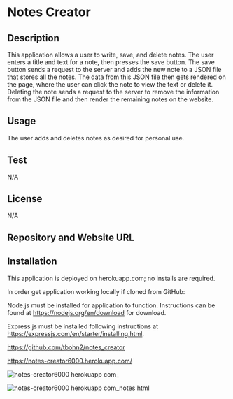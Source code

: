 # Notes Creator

## Description

This application allows a user to write, save, and delete notes. The user enters a title and text for a note, then presses the save button. The save button sends a request to the server and adds the new note to a JSON file that stores all the notes. The data from this JSON file then gets rendered on the page, where the user can click the note to view the text or delete it. Deleting the note sends a request to the server to remove the information from the JSON file and then render the remaining notes on the website.

## Usage

The user adds and deletes notes as desired for personal use.

## Test

N/A

## License
  
N/A

## Repository and Website URL

## Installation

This application is deployed on herokuapp.com; no installs are required.

In order get application working locally if cloned from GitHub:

Node.js must be installed for application to function. Instructions can be found at https://nodejs.org/en/download for download.

Express.js must be installed following instructions at https://expressjs.com/en/starter/installing.html.

https://github.com/tbohn2/notes_creator

https://notes-creator6000.herokuapp.com/

![notes-creator6000 herokuapp com_](https://user-images.githubusercontent.com/124842865/236728877-0db4c6bb-75bc-4253-814b-38b67cc6430b.png)

![notes-creator6000 herokuapp com_notes html](https://user-images.githubusercontent.com/124842865/236728987-57f5a752-63e5-4830-a055-af90e1691c41.png)

